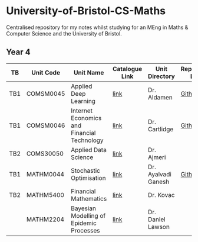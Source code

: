 # University-of-Bristol-CS-Maths
Centralised repository for my notes whilst studying for an MEng in Maths &amp; Computer Science and the University of Bristol.

## Year 4
| TB | Unit Code | Unit Name | Catalogue Link | Unit Directory | Repository Link | Note |
|----|-----------|-----------|----------------|----------------|-----------------|------|
| TB1| COMSM0045 | Applied Deep Learning | [link](https://www.bris.ac.uk/unit-programme-catalogue/UnitDetails.jsa?ayrCode=20%2F21&unitCode=COMSM0045) | Dr. Aldamen | [Github](https://github.com/dajhutchinson/Applied-Deep-Learning) | In Progress |
| TB1| COMSM0046 | Internet Economics and Financial Technology | [link](https://www.bris.ac.uk/unit-programme-catalogue/UnitDetails.jsa?ayrCode=20%2F21&unitCode=COMSM0046) | Dr. Cartlidge | [Github](https://github.com/dajhutchinson/Internet-Economics-and-Financial-Technology) | In Progress |
| TB2| COMS30050 | Applied Data Science | [link](https://www.bris.ac.uk/unit-programme-catalogue/UnitDetails.jsa?ayrCode=20%2F21&unitCode=COMS30050) | Dr. Ajmeri | | |
| TB1| MATHM0044 | Stochastic Optimisation | [link](https://www.bris.ac.uk/unit-programme-catalogue/UnitDetails.jsa?ayrCode=20%2F21&unitCode=MATHM0044) | Dr. Ayalvadi Ganesh | [Github](https://github.com/dajhutchinson/Stochastic-Optimisation) | In Progress |
| TB2| MATHM5400 | Financial Mathematics | [link](https://www.bris.ac.uk/unit-programme-catalogue/UnitDetails.jsa?ayrCode=20%2F21&unitCode=MATHM5400) | Dr. Kovac | | |
|    | MATHM2204 | Bayesian Modelling of Epidemic Processes | [link](https://www.bris.ac.uk/unit-programme-catalogue/UnitDetails.jsa?ayrCode=20%2F21&unitCode=MATHM2204) | Dr. Daniel Lawson | | Master's Thesis |
